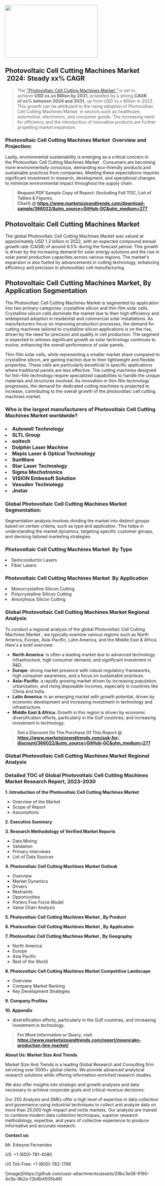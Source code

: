 <p><img class="alignnone size-medium wp-image-20088" src="https://ffe5etoiles.com/wp-content/uploads/2024/12/MST1-300x171.png" alt="" width="300" height="171" /></p><h2 id="ember46" class="ember-view reader-text-block__heading-2">Photovoltaic Cell Cutting Machines Market &nbsp;2024: Steady&nbsp;xx% CAGR</h2><blockquote id="ember47" class="ember-view reader-text-block__blockquote">The&nbsp;<a class="app-aware-link " href="https://www.marketsizeandtrends.com/download-sample/366022/&utm_source=GitHub-GC&utm_medium=277" target="_blank" data-test-app-aware-link="">"Photovoltaic Cell Cutting Machines Market "</a>&nbsp;is set to achieve&nbsp;<strong>USD&nbsp;xx.xx&nbsp;Billion by 2031,</strong>&nbsp;propelled by a strong&nbsp;<strong>CAGR of&nbsp;xx% between 2024 and 2031,</strong>&nbsp;up from USD xx.x Billion in 2023. This growth can be attributed to the rising adoption of&nbsp;Photovoltaic Cell Cutting Machines Market &nbsp;in sectors such as healthcare, automotive, electronics, and consumer goods. The increasing need for efficiency and the introduction of innovative products are further propelling market expansion.</blockquote><h3 id="ember48" class="ember-view reader-text-block__heading-3">Photovoltaic Cell Cutting Machines Market &nbsp;Overview and Projection:</h3><p id="ember49" class="ember-view reader-text-block__paragraph">Lastly, environmental sustainability is emerging as a critical concern in the&nbsp;Photovoltaic Cell Cutting Machines Market . Consumers are becoming more environmentally conscious, demanding eco-friendly products and sustainable practices from companies. Meeting these expectations requires significant investment in research, development, and operational changes to minimize environmental impact throughout the supply chain.</p><blockquote id="ember50" class="ember-view reader-text-block__blockquote"><strong>Request PDF Sample Copy of Report: (Including Full TOC, List of Tables &amp; Figures, Chart)&nbsp;@&nbsp;<strong><a href="https://www.marketsizeandtrends.com/download-sample/366022/&utm_source=GitHub-GC&utm_medium=277" target="_blank">https://www.marketsizeandtrends.com/download-sample/366022/&utm_source=GitHub-GC&utm_medium=277</a></strong></strong></blockquote><h3 class=""> <h2>Photovoltaic Cell Cutting Machines Market</h2><p>The global Photovoltaic Cell Cutting Machines Market was valued at approximately USD 1.2 billion in 2022, with an expected compound annual growth rate (CAGR) of around 8.5% during the forecast period. This growth is driven by the increasing demand for solar energy solutions and the rise in solar panel production capacities across various regions. The market's expansion is also fueled by advancements in cutting technology, enhancing efficiency and precision in photovoltaic cell manufacturing.</p><h2>Photovoltaic Cell Cutting Machines Market, By Application Segmentation</h2><p>The Photovoltaic Cell Cutting Machines Market is segmented by application into two primary categories: crystalline silicon and thin-film solar cells. Crystalline silicon cells dominate the market due to their high efficiency and widespread adoption in residential and commercial solar installations. As manufacturers focus on improving production processes, the demand for cutting machines tailored to crystalline silicon applications is on the rise, driven by the need for precision and quality in cell production. The segment is expected to witness significant growth as solar technology continues to evolve, enhancing the overall performance of solar panels.</p><p>Thin-film solar cells, while representing a smaller market share compared to crystalline silicon, are gaining traction due to their lightweight and flexible properties. These cells are particularly beneficial in specific applications where traditional panels are less effective. The cutting machines designed for thin-film technology require specialized capabilities to handle the unique materials and structures involved. As innovation in thin-film technology progresses, the demand for dedicated cutting machines is projected to increase, contributing to the overall growth of the photovoltaic cell cutting machines market.</p></h3><h3 id="" class="">Who is the largest manufacturers of&nbsp;Photovoltaic Cell Cutting Machines Market  worldwide?</h3><h3 class=""></Li><Li>Autowell Technology</Li><Li> SLTL Group</Li><Li> ooitech</Li><Li> Dolphin Laser Machine</Li><Li> Mapis Laser & Optical Technology</Li><Li> SunWare</Li><Li> Star Laser Technology</Li><Li> Sigma Mechotronics</Li><Li> VISION Embesoft Solution</Li><Li> Vasudev Technology</Li><Li> Jnstar</h3><h3 id="ember53" class="ember-view reader-text-block__heading-3">Global&nbsp;Photovoltaic Cell Cutting Machines Market  Segmentation:</h3><p id="ember54" class="ember-view reader-text-block__paragraph">Segmentation analysis involves dividing the market into distinct groups based on certain criteria, such as type and application. This helps in understanding the market dynamics, targeting specific customer groups, and devising tailored marketing strategies.</p><h3 id="" class="">Photovoltaic Cell Cutting Machines Market &nbsp;By Type</h3><p></Li><Li>Semiconductor Lasers</Li><Li> Fiber Lasers</p><h3 id="" class="">Photovoltaic Cell Cutting Machines Market &nbsp;By Application</h3><p class=""></Li><Li>Monocrystalline Silicon Cutting</Li><Li> Polycrystalline Silicon Cutting</Li><Li> Amorphous Silicon Cutting</p><h3 id="ember62" class="ember-view reader-text-block__heading-3">Global Photovoltaic Cell Cutting Machines Market  Regional Analysis</h3><p id="ember63" class="ember-view reader-text-block__paragraph">To conduct a regional analysis of the global Photovoltaic Cell Cutting Machines Market , we typically examine various regions such as North America, Europe, Asia-Pacific, Latin America, and the Middle East &amp; Africa. Here's a brief overview:</p><ul><li><strong>North America</strong>: is often a leading market due to advanced technology infrastructure, high consumer demand, and significant investment in R&amp;D.</li><li><strong>Europe</strong>: strong market presence with robust regulatory frameworks, high consumer awareness, and a focus on sustainable practices.</li><li><strong>Asia-Pacific</strong>: a rapidly growing market driven by increasing population, urbanization, and rising disposable incomes, especially in countries like China and India.</li><li><strong>Latin America</strong>: is an emerging market with growth potential, driven by economic development and increasing investment in technology and infrastructure.</li><li><strong>Middle East &amp; Africa</strong>: Growth in this region is driven by economic diversification efforts, particularly in the Gulf countries, and increasing investment in technology.</li></ul><blockquote id="ember61" class="ember-view reader-text-block__blockquote"><strong>Get a Discount On The Purchase Of This Report @ <strong><a href="https://html-cleaner.com/" target="">https://www.marketsizeandtrends.com/ask-for-discount/366022/&utm_source=GitHub-GC&utm_medium=277</a></strong></strong></blockquote><h3 id="ember62" class="ember-view reader-text-block__heading-3">Global Photovoltaic Cell Cutting Machines Market  Regional Analysis</h3><h3 id="" class="">Detailed TOC of Global Photovoltaic Cell Cutting Machines Market  Research Report, 2023-2030</h3><p id="" class=""><strong>1. Introduction of the Photovoltaic Cell Cutting Machines Market </strong></p><ul><li>Overview of the Market</li><li>Scope of Report</li><li>Assumptions</li></ul><p id="" class=""><strong>2. Executive Summary</strong></p><p id="" class=""><strong>3. Research Methodology of Verified Market Reports</strong></p><ul><li>Data Mining</li><li>Validation</li><li>Primary Interviews</li><li>List of Data Sources</li></ul><p id="" class=""><strong>4. Photovoltaic Cell Cutting Machines Market  Outlook</strong></p><ul><li>Overview</li><li>Market Dynamics</li><li>Drivers</li><li>Restraints</li><li>Opportunities</li><li>Porters Five Force Model</li><li>Value Chain Analysis</li></ul><p id="" class=""><strong>5. Photovoltaic Cell Cutting Machines Market , By Product</strong></p><p id="" class=""><strong>6. Photovoltaic Cell Cutting Machines Market , By Application</strong></p><p id="" class=""><strong>7. Photovoltaic Cell Cutting Machines Market , By Geography</strong></p><ul><li>North America</li><li>Europe</li><li>Asia Pacific</li><li>Rest of the World</li></ul><p id="" class=""><strong>8. Photovoltaic Cell Cutting Machines Market  Competitive Landscape</strong></p><ul><li>Overview</li><li>Company Market Ranking</li><li>Key Development Strategies</li></ul><p id="" class=""><strong>9. Company Profiles</strong></p><p id="" class=""><strong>10. Appendix</strong></p><ul><li>diversification efforts, particularly in the Gulf countries, and increasing investment in technology.</li></ul><blockquote id="ember65" class="ember-view reader-text-block__blockquote"><strong>For More Information or Query, visit <strong><strong><a href="https://html-cleaner.com/" target="">https://www.marketsizeandtrends.com/report/mooncake-production-line-market/</a></strong></strong></strong></blockquote><p id="" class=""><strong>About Us: Market Size And Trends</strong></p><p id="" class="">Market Size And Trends is a leading Global Research and Consulting firm servicing over 5000+ global clients. We provide advanced analytical research solutions while offering information-enriched research studies.</p><p id="" class="">We also offer insights into strategic and growth analyses and data necessary to achieve corporate goals and critical revenue decisions.</p><p id="" class="">Our 250 Analysts and SMEs offer a high level of expertise in data collection and governance using industrial techniques to collect and analyze data on more than 25,000 high-impact and niche markets. Our analysts are trained to combine modern data collection techniques, superior research methodology, expertise, and years of collective experience to produce informative and accurate research.</p><p id="" class=""><strong>Contact us:</strong></p><p id="" class="">Mr. Edwyne Fernandes</p><p id="" class="">US: +1 (650)-781-4080</p><p id="" class="">US Toll-Free: +1 (800)-782-1768</p>
![image](https://github.com/user-attachments/assets/29bc3e58-9190-4c9a-9b2a-f2b6b4505b46)
